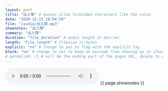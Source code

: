 ```yaml
---
layout: post
title: "出入障" # quotes allow forbidden characters like the colon
date: "2020-12-23 18:04:59"
file: "/audio/出入障.mp3"
shownotes: "出入障"
summary: "出入障"
duration: "file_duration" # audio length in min:sec
length: "file_length" # filesize in bytes
explicit: "no" # change to yes to flag with the explicit tag
block: "no" # change to yes to keep an episode from showing up in iTunes
# permalink: /1 # will be the ending part of the pages URL, delete to default to the title
---
```


<audio controls>
<source src="{{site.url}}{{site.baseurl}}{{ page.file }}" type="audio/x-mp3">
Your browser does not support the audio element.
</audio>
{{ page.shownotes }}
